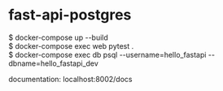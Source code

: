 # fast-api-postgres

$ docker-compose up --build  
$ docker-compose exec web pytest .  
$ docker-compose exec db psql --username=hello_fastapi --dbname=hello_fastapi_dev  

documentation: localhost:8002/docs
